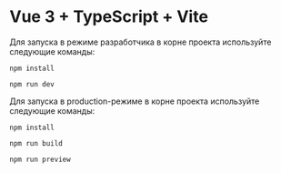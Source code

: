 # Vue 3 + TypeScript + Vite

Для запуска в режиме разработчика в корне проекта используйте следующие команды:

`npm install`

`npm run dev`

Для запуска в production-режиме в корне проекта используйте следующие команды:

`npm install`

`npm run build`

`npm run preview`
